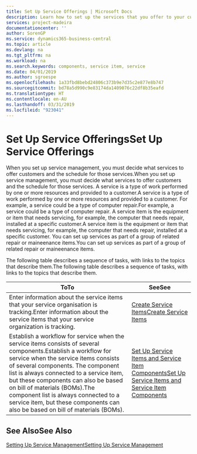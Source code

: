 ```yaml
---
title: Set Up Service Offerings | Microsoft Docs
description: Learn how to set up the services that you offer to your customers.
services: project-madeira
documentationcenter: ''
author: SorenGP
ms.service: dynamics365-business-central
ms.topic: article
ms.devlang: na
ms.tgt_pltfrm: na
ms.workload: na
ms.search.keywords: components, service item, service
ms.date: 04/01/2019
ms.author: sgroespe
ms.openlocfilehash: 1a33fbd8bebd24806c373b9e7d35c2e877e8b747
ms.sourcegitcommit: bd78a5d990c9e83174da1409076c22df8b35eafd
ms.translationtype: HT
ms.contentlocale: en-AU
ms.lasthandoff: 03/31/2019
ms.locfileid: "923041"
---
```

# <a name="set-up-service-offerings"></a><span data-ttu-id="9b312-103">Set Up Service Offerings</span><span class="sxs-lookup"><span data-stu-id="9b312-103">Set Up Service Offerings</span></span>
<span data-ttu-id="9b312-104">When you set up service management, you must decide what services to offer customers and the schedule for those services.</span><span class="sxs-lookup"><span data-stu-id="9b312-104">When you set up service management, you must decide what services to offer customers and the schedule for those services.</span></span> <span data-ttu-id="9b312-105">A service is a type of work performed by one or more resources and provided to a customer.</span><span class="sxs-lookup"><span data-stu-id="9b312-105">A service is a type of work performed by one or more resources and provided to a customer.</span></span> <span data-ttu-id="9b312-106">For example, a service could be a type of computer repair.</span><span class="sxs-lookup"><span data-stu-id="9b312-106">For example, a service could be a type of computer repair.</span></span> <span data-ttu-id="9b312-107">A service item is the equipment or item that needs servicing, for example, the computer that needs repair, installed at a specific customer.</span><span class="sxs-lookup"><span data-stu-id="9b312-107">A service item is the equipment or item that needs servicing, for example, the computer that needs repair, installed at a specific customer.</span></span> <span data-ttu-id="9b312-108">You can set up services as part of a group of related repair or maineenance items.</span><span class="sxs-lookup"><span data-stu-id="9b312-108">You can set up services as part of a group of related repair or maineenance items.</span></span>  
  
<span data-ttu-id="9b312-109">The following table describes a sequence of tasks, with links to the topics that describe them.</span><span class="sxs-lookup"><span data-stu-id="9b312-109">The following table describes a sequence of tasks, with links to the topics that describe them.</span></span>  
  
|<span data-ttu-id="9b312-110">**To**</span><span class="sxs-lookup"><span data-stu-id="9b312-110">**To**</span></span>|<span data-ttu-id="9b312-111">**See**</span><span class="sxs-lookup"><span data-stu-id="9b312-111">**See**</span></span>|  
|------------|-------------|  
|<span data-ttu-id="9b312-112">Enter information about the service items that your service organisation is tracking.</span><span class="sxs-lookup"><span data-stu-id="9b312-112">Enter information about the service items that your service organization is tracking.</span></span>|[<span data-ttu-id="9b312-113">Create Service Items</span><span class="sxs-lookup"><span data-stu-id="9b312-113">Create Service Items</span></span>](service-how-to-create-service-items.md)|  
|<span data-ttu-id="9b312-114">Establish a workflow for service when the service items consists of several components.</span><span class="sxs-lookup"><span data-stu-id="9b312-114">Establish a workflow for service when the service items consists of several components.</span></span> <span data-ttu-id="9b312-115">The component list is always connected to a service item, but these components can also be based on bill of materials (BOMs).</span><span class="sxs-lookup"><span data-stu-id="9b312-115">The component list is always connected to a service item, but these components can also be based on bill of materials (BOMs).</span></span>|[<span data-ttu-id="9b312-116">Set Up Service Items and Service Item Components</span><span class="sxs-lookup"><span data-stu-id="9b312-116">Set Up Service Items and Service Item Components</span></span>](service-how-setup-service-items.md)|  
  
## <a name="see-also"></a><span data-ttu-id="9b312-117">See Also</span><span class="sxs-lookup"><span data-stu-id="9b312-117">See Also</span></span>  
[<span data-ttu-id="9b312-118">Setting Up Service Management</span><span class="sxs-lookup"><span data-stu-id="9b312-118">Setting Up Service Management</span></span>](service-setup-service.md)   